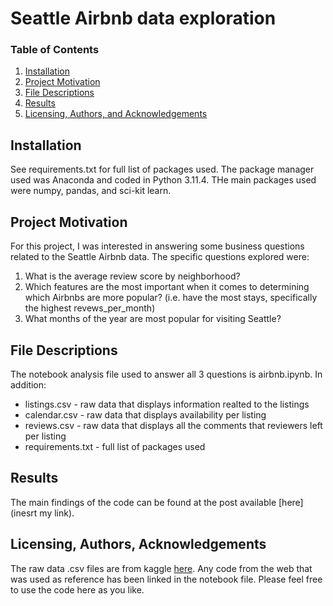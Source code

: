 # Seattle Airbnb data exploration

### Table of Contents

1. [Installation](#installation)
2. [Project Motivation](#motivation)
3. [File Descriptions](#files)
4. [Results](#results)
5. [Licensing, Authors, and Acknowledgements](#licensing)

## Installation <a name="installation"></a>

See requirements.txt for full list of packages used.  The package manager used was Anaconda and coded in Python 3.11.4.  THe main packages used were numpy, pandas, and sci-kit learn.

## Project Motivation<a name="motivation"></a>

For this project, I was interested in answering some business questions related to the Seattle Airbnb data.  The specific questions explored were:

1. What is the average review score by neighborhood?
2. Which features are the most important when it comes to determining which Airbnbs are more popular? (i.e. have the most stays, specifically the highest revews_per_month)
3. What months of the year are most popular for visiting Seattle?

## File Descriptions <a name="files"></a>

The notebook analysis file used to answer all 3 questions is airbnb.ipynb.  In addition:

- listings.csv - raw data that displays information realted to the listings
- calendar.csv - raw data that displays availability per listing
- reviews.csv - raw data that displays all the comments that reviewers left per listing
- requirements.txt - full list of packages used

## Results<a name="results"></a>

The main findings of the code can be found at the post available [here](inesrt my link).

## Licensing, Authors, Acknowledgements<a name="licensing"></a>

The raw data .csv files are from kaggle [here](https://www.kaggle.com/datasets/airbnb/seattle).  Any code from the web that was used as reference has been linked in the notebook file.  Please feel free to use the code here as you like.